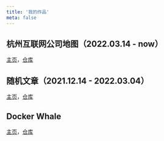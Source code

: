 ```yaml
---
title: '我的作品'
meta: false
---
```


## 杭州互联网公司地图（2022.03.14 - now）

[主页](https://tianheg.github.io/hangzhou-it-map/)，[仓库](https://github.com/tianheg/hangzhou-it-map)

## 随机文章（2021.12.14 - 2022.03.04）

[主页](https://tianheg.github.io/random-blog/)，[仓库](https://github.com/tianheg/random-blog)

## Docker Whale

[主页](https://lab.yidajiabei.xyz/static/simplewhale/)，[仓库](https://github.com/tianheg/lab/tree/main/static/SimpleWhale)
